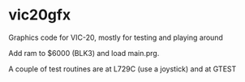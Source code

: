 # vic20gfx
Graphics code for VIC-20, mostly for testing and playing around

Add ram to $6000 (BLK3) and load main.prg.

A couple of test routines are at L729C (use a joystick) and at GTEST